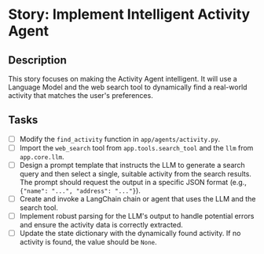 # Story: Implement Intelligent Activity Agent

## Description

This story focuses on making the Activity Agent intelligent. It will use a Language Model and the web search tool to dynamically find a real-world activity that matches the user's preferences.

## Tasks

- [ ] Modify the `find_activity` function in `app/agents/activity.py`.
- [ ] Import the `web_search` tool from `app.tools.search_tool` and the `llm` from `app.core.llm`.
- [ ] Design a prompt template that instructs the LLM to generate a search query and then select a single, suitable activity from the search results. The prompt should request the output in a specific JSON format (e.g., `{"name": "...", "address": "..."}`).
- [ ] Create and invoke a LangChain chain or agent that uses the LLM and the search tool.
- [ ] Implement robust parsing for the LLM's output to handle potential errors and ensure the activity data is correctly extracted.
- [ ] Update the state dictionary with the dynamically found activity. If no activity is found, the value should be `None`.
